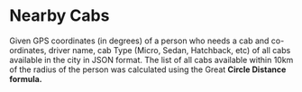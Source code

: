 # Nearby Cabs

Given GPS coordinates (in degrees) of a person who needs a cab and co-ordinates, driver name, cab Type (Micro, Sedan, Hatchback, etc) of all cabs available in the city in JSON format. The list of all cabs available within 10km of the radius of the person was calculated using the Great **Circle Distance formula.**
